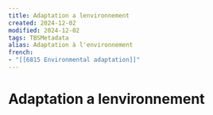 ```yaml
---
title: Adaptation a lenvironnement
created: 2024-12-02
modified: 2024-12-02
tags: TBSMetadata
alias: Adaptation à l'environnement
french:
- "[[6815 Environmental adaptation]]"
---
```

# Adaptation a lenvironnement
